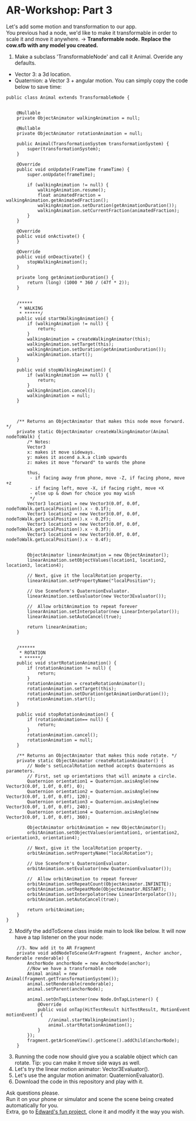 # AR-Workshop:  Part 3
Let's add some motion and transformation to our app.  
You previous had a node, we'd like to make it transformable in order to scale it and move it anywhere. -> <strong>Transformable node.</strong> 
**Replace the cow.sfb with any model you created.** 
1. Make a subclass 'TransformableNode' and call it Animal. Overide any defaults.  
  - Vector 3: a 3d location.  
  - Quaternion: a Vector 3 + angular motion. 
  You can simply copy the code below to save time:
```
public class Animal extends TransformableNode {


    @Nullable
    private ObjectAnimator walkingAnimation = null;

    @Nullable
    private ObjectAnimator rotationAnimation = null;

    public Animal(TransformationSystem transformationSystem) {
        super(transformationSystem);
    }

    @Override
    public void onUpdate(FrameTime frameTime) {
        super.onUpdate(frameTime);

        if (walkingAnimation != null) {
            walkingAnimation.resume();
            float animatedFraction = walkingAnimation.getAnimatedFraction();
            walkingAnimation.setDuration(getAnimationDuration());
            walkingAnimation.setCurrentFraction(animatedFraction);
        }
    }

    @Override
    public void onActivate() {
    }

    @Override
    public void onDeactivate() {
        stopWalkingAnimation();
    }

    private long getAnimationDuration() {
        return (long) (1000 * 360 / (47f * 2));
    }


    /*****
     * WALKING
     * ******/
    public void startWalkingAnimation() {
        if (walkingAnimation != null) {
            return;
        }
        walkingAnimation = createWalkingAnimator(this);
        walkingAnimation.setTarget(this);
        walkingAnimation.setDuration(getAnimationDuration());
        walkingAnimation.start();
    }

    public void stopWalkingAnimation() {
        if (walkingAnimation == null) {
            return;
        }
        walkingAnimation.cancel();
        walkingAnimation = null;
    }



    /** Returns an ObjectAnimator that makes this node move forward. */
    private static ObjectAnimator createWalkingAnimator(Animal nodeToWalk) {
        /* Notes:
        Vector3
        x: makes it move sideways.
        y: makes it ascend a.k.a climb upwards
        z: makes it move "forward" to wards the phone

        thus,
         - if facing away from phone, move -Z, if facing phone, move +z
         - if facing left, move -X, if facing right, move +X
         - else up & down for choice you may wish
         */
        Vector3 location1 = new Vector3(0.0f, 0.0f, nodeToWalk.getLocalPosition().x - 0.1f);
        Vector3 location2 = new Vector3(0.0f, 0.0f, nodeToWalk.getLocalPosition().x - 0.2f);
        Vector3 location3 = new Vector3(0.0f, 0.0f, nodeToWalk.getLocalPosition().x - 0.3f);
        Vector3 location4 = new Vector3(0.0f, 0.0f, nodeToWalk.getLocalPosition().x - 0.4f);


        ObjectAnimator linearAnimation = new ObjectAnimator();
        linearAnimation.setObjectValues(location1, location2, location3, location4);

        // Next, give it the localRotation property.
        linearAnimation.setPropertyName("localPosition");

        // Use Sceneform's QuaternionEvaluator.
        linearAnimation.setEvaluator(new Vector3Evaluator());

        //  Allow orbitAnimation to repeat forever
        linearAnimation.setInterpolator(new LinearInterpolator());
        linearAnimation.setAutoCancel(true);

        return linearAnimation;
    }


    /******
     * ROTATION
     * ******/
    public void startRotationAnimation() {
        if (rotationAnimation != null) {
            return;
        }
        rotationAnimation = createRotationAnimator();
        rotationAnimation.setTarget(this);
        rotationAnimation.setDuration(getAnimationDuration());
        rotationAnimation.start();
    }

    public void stopRotationAnimation() {
        if (rotationAnimation== null) {
            return;
        }
        rotationAnimation.cancel();
        rotationAnimation = null;
    }

    /** Returns an ObjectAnimator that makes this node rotate. */
    private static ObjectAnimator createRotationAnimator() {
        // Node's setLocalRotation method accepts Quaternions as parameters.
        // First, set up orientations that will animate a circle.
        Quaternion orientation1 = Quaternion.axisAngle(new Vector3(0.0f, 1.0f, 0.0f), 0);
        Quaternion orientation2 = Quaternion.axisAngle(new Vector3(0.0f, 1.0f, 0.0f), 120);
        Quaternion orientation3 = Quaternion.axisAngle(new Vector3(0.0f, 1.0f, 0.0f), 240);
        Quaternion orientation4 = Quaternion.axisAngle(new Vector3(0.0f, 1.0f, 0.0f), 360);

        ObjectAnimator orbitAnimation = new ObjectAnimator();
        orbitAnimation.setObjectValues(orientation1, orientation2, orientation3, orientation4);

        // Next, give it the localRotation property.
        orbitAnimation.setPropertyName("localRotation");

        // Use Sceneform's QuaternionEvaluator.
        orbitAnimation.setEvaluator(new QuaternionEvaluator());

        //  Allow orbitAnimation to repeat forever
        orbitAnimation.setRepeatCount(ObjectAnimator.INFINITE);
        orbitAnimation.setRepeatMode(ObjectAnimator.RESTART);
        orbitAnimation.setInterpolator(new LinearInterpolator());
        orbitAnimation.setAutoCancel(true);

        return orbitAnimation;
    }
}
```

2. Modify the addToScene class inside main to look like below. It will now have a tap listener on the your node:
```
    //3. Now add it to AR Fragment
    private void addNodeToScene(ArFragment fragment, Anchor anchor, Renderable renderable) {
        AnchorNode anchorNode = new AnchorNode(anchor);
        //Now we have a transformable node
        Animal animal = new Animal(fragment.getTransformationSystem());
        animal.setRenderable(renderable);
        animal.setParent(anchorNode);

        animal.setOnTapListener(new Node.OnTapListener() {
            @Override
            public void onTap(HitTestResult hitTestResult, MotionEvent motionEvent) {
                //animal.startWalkingAnimation();
                animal.startRotationAnimation();
            }
        });
        fragment.getArSceneView().getScene().addChild(anchorNode);
    }
```
3. Running the code now should give you a scalable object which can rotate. Tip: you can make it move side ways as well.
4. Let's try the linear motion animator: Vector3Evaluator().  
5. Let's use the angular motion animator: QuaternionEvaluator().  
6. Download the code in this repository and play with it.  
  
Ask questions please.  
Run it on your phone or simulator and scene the scene being created automatically for you.  
Extra, go to [Edward's fun project](https://github.com/edward-sentongo/AR-Workshop-123), clone it and modify it the way you wish.



